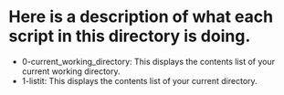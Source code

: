 # Here is a description of what each script in this directory is doing.

- 0-current_working_directory: This displays the contents list of your current working directory.
- 1-listit: This displays the contents list of your current directory.
